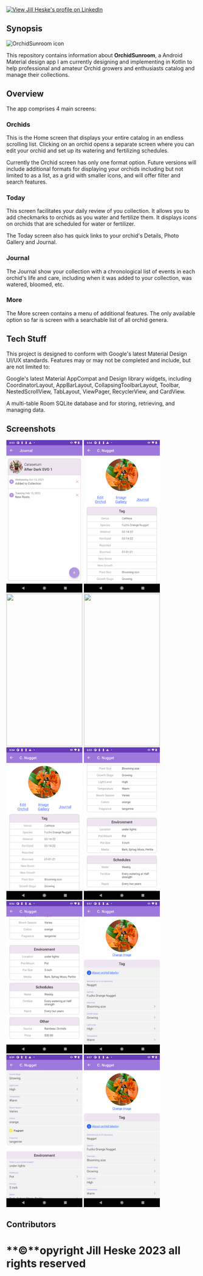 <a href="https://www.linkedin.com/pub/jill-heske/13/836/635">
                <img src="https://static.licdn.com/scds/common/u/img/webpromo/btn_viewmy_160x33.png" width="160" height="33" border="0" alt="View Jill Heske's profile on LinkedIn"></a>


## Synopsis

 ![OrchidSunroom icon](https://github.com/jheske/orchid-sunroom/blob/master/app/src/main/res/mipmap-xhdpi/ic_launcher.png?raw=true)

This repository contains information about **OrchidSunroom**, a Android Material design app I am currently designing and implementing in Kotlin to help professional and amateur Orchid growers and enthusiasts catalog and manage their collections.

## Overview

The app comprises 4 main screens:

### Orchids

This is the Home screen that displays your entire catalog in an endless scrolling list. Clicking on an orchid opens a separate screen where you can edit your orchid and set up its watering and fertilizing schedules.
	
Currently the Orchid screen has only one format option. Future versions will include additional formats for displaying your orchids including but not limited to as a list, as a grid with smaller icons, and will offer filter and search features.

### Today

This screen facilitates your daily review of you collection. It allows you to add checkmarks to orchids as you water and fertilize them. It displays icons on orchids that are scheduled for water or fertilizer. 

The Today screen also has quick links to your orchid's Details, Photo Gallery and Journal. 

### Journal

The Journal show your collection with a chronological list of events in each orchid's life and care, including when it was added to your collection, was watered, bloomed, etc.  

### More

The More screen contains a menu of additional features. The only available option so far is screen with a searchable list of all orchid genera.

## Tech Stuff

This project is designed to conform with Google's latest Material Design UI/UX standards. Features may or may not be completed and include, but are not limited to:

Google's latest Material AppCompat and Design library widgets, including CoordinatorLayout, AppBarLayout, CollapsingToolbarLayout, Toolbar, NestedScrollView, TabLayout, ViewPager, RecyclerView, and CardView.

A multi-table Room SQLite database and for storing, retrieving, and managing data.


## Screenshots

<img src="https://github.com/jheske/orchid-sunroom-readme/blob/master/screen-catasetum-after-dark-journal.png" height="400" width="200"> <img src="https://github.com/jheske/orchid-sunroom-readme/blob/master/screen-cattleya-details-1.png" height="400" width="200"> 
<img src="https://github.com/jheske/orchid-sunroom-readme/blob/master/screen-orchids-tab.png" height="400" width="200">
<img src="https://github.com/jheske/orchid-sunroom-readme/blob/master/screen-orchids-tab.png" height="400" width="200">
<img src="https://github.com/jheske/orchid-sunroom-readme/blob/master/screen-cattleya-details-1.png" height="400" width="200">
<img src="https://github.com/jheske/orchid-sunroom-readme/blob/master/screen-cattleya-details-2.png" height="400" width="200">
<img src="https://github.com/jheske/orchid-sunroom-readme/blob/master/screen-cattleya-details-3.png" height="400" width="200">
<img src="https://github.com/jheske/orchid-sunroom-readme/blob/master/screen-edit-cattleya-1.png" height="400" width="200">
<img src="https://github.com/jheske/orchid-sunroom-readme/blob/master/screen-edit-cattleya-2.png" height="400" width="200">
<img src="https://github.com/jheske/orchid-sunroom-readme/blob/master/screen-edit-cattleya-1.png" height="400" width="200">

## Contributors

# **©**opyright Jill Heske 2023 all rights reserved

